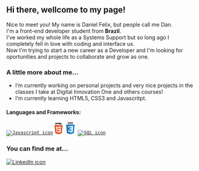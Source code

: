 <h2> Hi there, wellcome to my page! </h2>

<p>
  Nice to meet you! My name is Daniel Felix, but people call me Dan.<br>
  I'm a front-end developer student from <b>Brazil</b>. 
  <br>
  I've worked my whole life as a Systems Support but so long ago I completely fell in love with coding and interface ux.<br>
  Now I'm trying to start a new career as a Developer and I'm looking for oportunities and projects to collaborate and grow as one.
</p>

### A little more about me...
- I’m currently working on personal projects and very nice projects in the classes I take at Digital Innovation One and others courses! 
- I’m currently learning HTML5, CSS3 and Javascritpt.

<h4>Languages and Frameworks:</h4>
<p><code><a target="_blank" rel="noopener noreferrer" href="https://raw.githubusercontent.com/github/explore/80688e429a7d4ef2fca1e82350fe8e3517d3494d/topics/javascript/javascript.png"><img width="30px" src="https://img.icons8.com/color/72/javascript.png" alt="Javascript icon"></a></code><code><a target="_blank" rel="noopener noreferrer" href="https://raw.githubusercontent.com/github/explore/80688e429a7d4ef2fca1e82350fe8e3517d3494d/topics/html/html.png"><img width="30px" " src="https://raw.githubusercontent.com/github/explore/80688e429a7d4ef2fca1e82350fe8e3517d3494d/topics/html/html.png" alt="HTML5 icon"></a></code><code><a target="_blank" rel="noopener noreferrer" href="https://raw.githubusercontent.com/github/explore/80688e429a7d4ef2fca1e82350fe8e3517d3494d/topics/css/css.png"><img height="32" src="https://raw.githubusercontent.com/github/explore/80688e429a7d4ef2fca1e82350fe8e3517d3494d/topics/css/css.png" alt="CSS3 icon" style="max-width:100%;"></a></code>
<code><a target="_blank" rel="noopener noreferrer" href="https://img.icons8.com/officexs/72/sql.png"><img width="30px" src="https://img.icons8.com/officexs/72/sql.png" alt="SQL icon" style="max-width:100%;"></a></code>
</p>

### You can find me at...
<a target="_blank" rel="noopener noreferrer" href="https://www.linkedin.com/in/danielfxds/"><img height="32" src="https://image.flaticon.com/icons/png/512/174/174857.png" alt="LinkedIn icon" style="max-width:100%;"></a>